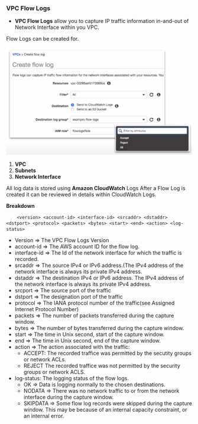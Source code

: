 ### VPC Flow Logs

* **VPC Flow Logs** allow you to capture IP traffic information in-and-out of Network Interface within you VPC.

Flow Logs can be created for.

<img src="../images/vpc/flow-logs.png" alt="flow logs">

1. **VPC**
2. **Subnets**
3. **Network Interface**

All log data is stored using **Amazon CloudWatch** Logs
After a Flow Log is created it can be reviewed in details within CloudWatch Logs.

**Breakdown**

```
    <version> <account-id> <interface-id> <srcaddr> <dstaddr> <dstport> <protocol> <packets> <bytes> <start> <end> <action> <log-status>
```

* Version => The VPC Flow Logs Version
* account-id => The AWS account ID for the flow log.
* interface-id => The Id of the network interface for which the traffic is recorded.
* srcaddr => The source IPv4 or IPv6 address.(The IPv4 address of the network interface is always its private IPv4 address.
* dstaddr => The destination IPv4 or IPv6 address. The IPv4 address of the network interface is always its private IPv4 address.
* srcport => The source port of the traffic
* dstport => The designation port of the traffic
* protocol => The IANA protocol number of the traffic(see Assigned Internet Protocol Number)
* packets => The number of packets transferred during the capture window.
* bytes => The number of bytes transferred during the capture window.
* start => The time in Unix second, start of the capture window.
* end => The time in Unix second, end of the capture window.
* action => The action associated with the traffic:
  * ACCEPT: The recorded traffice was permitted by the secutity groups or network ACLs. 
  * REJECT The recorded traffice was not permitted by the security groups or network ACLS.
* log-status: The logging status of the flow logs. 
  * OK => Data is logging normally to the chosen destinations.
  * NODATA => There was no network traffic to or from the network interface during the capture window.
  * SKIPDATA => Some flow log records were skipped during the capture window. This may be because of an internal capacity constraint, or an internal error.